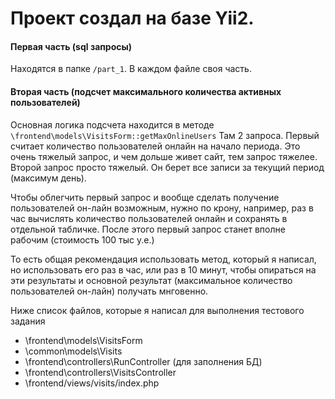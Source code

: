 # Проект создал на базе Yii2.

#### Первая часть (sql запросы)
Находятся в папке `/part_1`. В каждом файле своя часть.

#### Вторая часть (подсчет максимального количества активных пользователей)
Основная логика подсчета находится в методе `\frontend\models\VisitsForm::getMaxOnlineUsers`
Там 2 запроса. Первый считает количество пользователей онлайн на начало периода. Это очень тяжелый запрос, и чем дольше живет сайт, тем запрос тяжелее.
Второй запрос просто тяжелый. Он берет все записи за текущий период (максимум день).

Чтобы облегчить первый запрос и вообще сделать получение пользователей он-лайн возможным, нужно по крону, например, раз в час вычислять количество пользователей онлайн и сохранять в отдельной табличке. После этого первый запрос станет вполне рабочим (стоимость 100 тыс у.е.)

То есть общая рекомендация использовать метод, который я написал, но использовать его раз в час, или раз в 10 минут, чтобы опираться на эти результаты и основной результат (максимальное количество пользователей он-лайн) получать мнговенно.

Ниже список файлов, которые я написал для выполнения тестового задания
* \frontend\models\VisitsForm
* \common\models\Visits
* \frontend\controllers\RunController (для заполнения БД)
* \frontend\controllers\VisitsController
* \frontend/views/visits/index.php